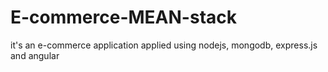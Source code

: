 # E-commerce-MEAN-stack
it's an e-commerce application applied using nodejs, mongodb, express.js and angular
